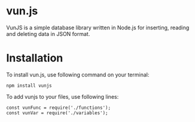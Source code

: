 # vun.js

VunJS is a simple database library written in Node.js for inserting, reading and deleting data in JSON format.


# Installation
To install vun.js, use following command on your terminal:

    npm install vunjs
    
To add vunjs to your files, use following lines:

    const vunFunc = require('./functions');
    const vunVar = require('./variables');
